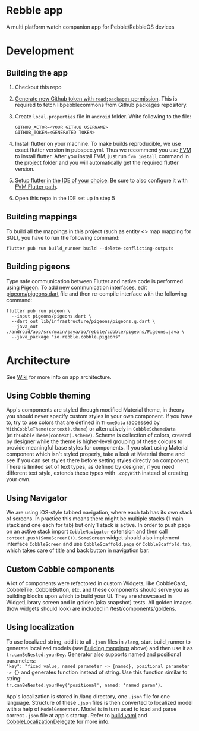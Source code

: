 # Rebble app

A multi platform watch companion app for Pebble/RebbleOS devices

# Development

## Building the app
1. Checkout this repo
2. [Generate new Github token with `read:packages` permission](https://github.com/settings/tokens). This is required to fetch libpebblecommons from Github packages repository.
3. Create `local.properties` file in `android` folder. Write following to the file:

    ```
    GITHUB_ACTOR=<YOUR GITHUB USERNAME>
    GITHUB_TOKEN=<GENERATED TOKEN>
    ```

4. Install flutter on your machine. To make builds reproducible, we use exact flutter version in pubspec.yml. Thus we recommend you use [FVM](https://fvm.app/docs/getting_started/installation) to install flutter. After you install FVM, just run `fvm install` command in the
 project folder and you will automatically get the required flutter version. 
5. [Setup flutter in the IDE of your choice](https://flutter.dev/docs/get-started/editor). Be sure to also configure it with [FVM Flutter path](https://fvm.app/docs/getting_started/configuration#ide).
6. Open this repo in the IDE set up in step 5

## Building mappings

To build all the mappings in this project (such as entity <> map mapping for SQL), you have to
run the following command:

`flutter pub run build_runner build --delete-conflicting-outputs`

## Building pigeons

Type safe communication between Flutter and native code is performed 
using [Pigeon](https://pub.dev/packages/pigeon). To add new communication interfaces, edit
[pigeons/pigeons.dart](pigeons/pigeons.dart) file and then re-compile interface
with the following command:

```
flutter pub run pigeon \
  --input pigeons/pigeons.dart \
  --dart_out lib/infrastructure/pigeons/pigeons.g.dart \
  --java_out ./android/app/src/main/java/io/rebble/cobble/pigeons/Pigeons.java \
  --java_package "io.rebble.cobble.pigeons"
```

# Architecture

See [Wiki](https://github.com/pebble-dev/mobile-app/wiki) for more info on app architecture.

## Using Cobble theming

App's components are styled through modified Material theme, in theory you should never specify
custom styles in your own component. If you have to, try to use colors that are defined in 
`ThemeData` (accessed by `WithCobbleTheme(context).theme`) or alternatively in 
`CobbleSchemeData` (`WithCobbleTheme(context).scheme`). Scheme is collection of colors, 
created by designer while the theme is higher-level grouping of these colours to provide meaningful 
base styles for components. If you start using Material component which isn't styled properly, 
take a look at Material theme and see if you can set styles there before setting styles directly on
component. There is limited set of text types, as defined by designer, if you need different text 
style, extends these types with `.copyWith` instead of creating your own.

## Using Navigator

We are using iOS-style tabbed navigation, where each tab has its own stack of screens. In practice
this means there might be multiple stacks (1 main stack and one each for tab) but only 1 stack is
active. In order to push page on an active stack import `CobbleNavigator` extension and then call
`context.push(SomeScreen())`. `SomeScreen` widget should also implement interface `CobbleScreen` and
use `CobbleScaffold.page` or `CobbleScaffold.tab`, which takes care of title and back button in 
navigation bar.

## Custom Cobble components

A lot of components were refactored in custom Widgets, like CobbleCard, CobbleTile, CobbleButton, etc.
and these components should serve you as building blocks upon which to build your UI. They are 
showcased in WidgetLibrary screen and in golden (aka snapshot) tests. All golden images (how widgets 
should look) are included in /test/components/goldens.

## Using localization

To use localized string, add it to all `.json` files in `/lang`, start build_runner to generate 
localized models (see [Building mappings](#building-mappings) above) and then use it as 
`tr.canBeNested.yourKey`. Generator also supports named  and positional parameters:  
`"key": "fixed value, named parameter -> {named}, positional parameter -> {}` and generates 
function instead of string. Use this function similar to string:  
`tr.canBeNested.yourKey('positional', named: 'named param')`.

App's localization is stored in /lang directory, one `.json` file for one language. Structure of 
these `.json` files is then converted to localized model with a help of `ModelGenerator`. Model
is in turn used to load and parse correct `.json` file at app's startup. Refer to 
[build.yaml](build.yaml) and [CobbleLocalizationDelegate](lib/localization/localization_delegate.dart)
for more info.